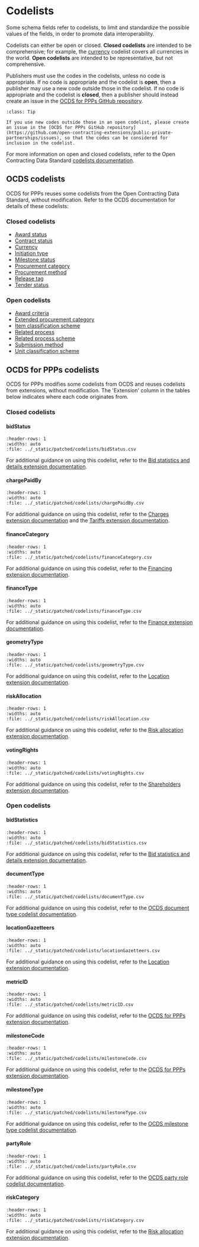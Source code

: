 # Codelists

Some schema fields refer to codelists, to limit and standardize the possible values of the fields, in order to promote data interoperability.

Codelists can either be open or closed. **Closed codelists** are intended to be comprehensive; for example, the [currency](https://standard.open-contracting.org/latest/en/schema/codelists/#currency) codelist covers all currencies in the world. **Open codelists** are intended to be representative, but not comprehensive.

Publishers must use the codes in the codelists, unless no code is appropriate. If no code is appropriate and the codelist is **open**, then a publisher may use a new code outside those in the codelist. If no code is appropriate and the codelist is **closed**, then a publisher should instead create an issue in the [OCDS for PPPs GitHub repository](https://github.com/open-contracting-extensions/public-private-partnerships/issues).

```{admonition} Extending open codelists
:class: Tip

If you use new codes outside those in an open codelist, please create an issue in the [OCDS for PPPs GitHub repository](https://github.com/open-contracting-extensions/public-private-partnerships/issues), so that the codes can be considered for inclusion in the codelist.
```

For more information on open and closed codelists, refer to the Open Contracting Data Standard [codelists documentation](https://standard.open-contracting.org/latest/en/schema/codelists/).

## OCDS codelists

OCDS for PPPs reuses some codelists from the Open Contracting Data Standard, without modification. Refer to the OCDS documentation for details of these codelists:

### Closed codelists

* [Award status](https://standard.open-contracting.org/latest/en/schema/codelists/#award-status)
* [Contract status](https://standard.open-contracting.org/latest/en/schema/codelists/#contract-status)
* [Currency](https://standard.open-contracting.org/latest/en/schema/codelists/#currency)
* [Initiation type](https://standard.open-contracting.org/latest/en/schema/codelists/#initiation-type)
* [Milestone status](https://standard.open-contracting.org/latest/en/schema/codelists/#milestone-status)
* [Procurement category](https://standard.open-contracting.org/latest/en/schema/codelists/#procurement-category)
* [Procurement method](https://standard.open-contracting.org/latest/en/schema/codelists/#method)
* [Release tag](https://standard.open-contracting.org/latest/en/schema/codelists/#release-tag)
* [Tender status](https://standard.open-contracting.org/latest/en/schema/codelists/#tender-status)

### Open codelists

* [Award criteria](https://standard.open-contracting.org/latest/en/schema/codelists/#award-criteria)
* [Extended procurement category](https://standard.open-contracting.org/latest/en/schema/codelists/#extended-procurement-category)
* [Item classification scheme](https://standard.open-contracting.org/latest/en/schema/codelists/#item-classification-scheme)
* [Related process](https://standard.open-contracting.org/latest/en/schema/codelists/#related-process)
* [Related process scheme](https://standard.open-contracting.org/latest/en/schema/codelists/#related-process-scheme)
* [Submission method](https://standard.open-contracting.org/latest/en/schema/codelists/#submission-method)
* [Unit classification scheme](https://standard.open-contracting.org/latest/en/schema/codelists/#unit-classification-scheme)

## OCDS for PPPs codelists

OCDS for PPPs modifies some codelists from OCDS and reuses codelists from extensions, without modification. The 'Extension' column in the tables below indicates where each code originates from.

### Closed codelists

#### bidStatus

```{csv-table-no-translate}
:header-rows: 1
:widths: auto
:file: ../_static/patched/codelists/bidStatus.csv
```

For additional guidance on using this codelist, refer to the [Bid statistics and details extension documentation](https://extensions.open-contracting.org/en/extensions/bids/v1.1.5/).

#### chargePaidBy

```{csv-table-no-translate}
:header-rows: 1
:widths: auto
:file: ../_static/patched/codelists/chargePaidBy.csv
```

For additional guidance on using this codelist, refer to the [Charges extension documentation](https://extensions.open-contracting.org/en/extensions/charges/) and the [Tariffs extension documentation](https://extensions.open-contracting.org/en/extensions/tariffs/master/).

#### financeCategory

```{csv-table-no-translate}
:header-rows: 1
:widths: auto
:file: ../_static/patched/codelists/financeCategory.csv
```

For additional guidance on using this codelist, refer to the [Financing extension documentation](https://extensions.open-contracting.org/en/extensions/finance/master/).

#### financeType

```{csv-table-no-translate}
:header-rows: 1
:widths: auto
:file: ../_static/patched/codelists/financeType.csv
```

For additional guidance on using this codelist, refer to the [Finance extension documentation](https://extensions.open-contracting.org/en/extensions/finance/master/).

#### geometryType

```{csv-table-no-translate}
:header-rows: 1
:widths: auto
:file: ../_static/patched/codelists/geometryType.csv
```

For additional guidance on using this codelist, refer to the [Location extension documentation](https://extensions.open-contracting.org/en/extensions/location/).

#### riskAllocation

```{csv-table-no-translate}
:header-rows: 1
:widths: auto
:file: ../_static/patched/codelists/riskAllocation.csv
```

For additional guidance on using this codelist, refer to the [Risk allocation extension documentation](https://extensions.open-contracting.org/en/extensions/risk_allocation/master/).

#### votingRights

```{csv-table-no-translate}
:header-rows: 1
:widths: auto
:file: ../_static/patched/codelists/votingRights.csv
```

For additional guidance on using this codelist, refer to the [Shareholders extension documentation](https://extensions.open-contracting.org/en/extensions/shareholders/master/).

### Open codelists

#### bidStatistics

```{csv-table-no-translate}
:header-rows: 1
:widths: auto
:file: ../_static/patched/codelists/bidStatistics.csv
```

For additional guidance on using this codelist, refer to the [Bid statistics and details extension documentation](https://extensions.open-contracting.org/en/extensions/bids/v1.1.5/).

#### documentType

```{csv-table-no-translate}
:header-rows: 1
:widths: auto
:file: ../_static/patched/codelists/documentType.csv
```

For additional guidance on using this codelist, refer to the [OCDS document type codelist documentation](https://standard.open-contracting.org/latest/en/schema/codelists/#document-type).

#### locationGazetteers

```{csv-table-no-translate}
:header-rows: 1
:widths: auto
:file: ../_static/patched/codelists/locationGazetteers.csv
```

For additional guidance on using this codelist, refer to the [Location extension documentation](https://extensions.open-contracting.org/en/extensions/location/).

#### metricID

```{csv-table-no-translate}
:header-rows: 1
:widths: auto
:file: ../_static/patched/codelists/metricID.csv
```

For additional guidance on using this codelist, refer to the [OCDS for PPPs extension documentation](https://extensions.open-contracting.org/en/extensions/ppp/master/).

#### milestoneCode

```{csv-table-no-translate}
:header-rows: 1
:widths: auto
:file: ../_static/patched/codelists/milestoneCode.csv
```

For additional guidance on using this codelist, refer to the [OCDS for PPPs extension documentation](https://extensions.open-contracting.org/en/extensions/ppp/master/).

#### milestoneType

```{csv-table-no-translate}
:header-rows: 1
:widths: auto
:file: ../_static/patched/codelists/milestoneType.csv
```

For additional guidance on using this codelist, refer to the [OCDS milestone type codelist documentation](https://standard.open-contracting.org/latest/en/schema/codelists/#milestone-type).

#### partyRole

```{csv-table-no-translate}
:header-rows: 1
:widths: auto
:file: ../_static/patched/codelists/partyRole.csv
```

For additional guidance on using this codelist, refer to the [OCDS party role codelist documentation](https://standard.open-contracting.org/latest/en/schema/codelists/#party-role).

#### riskCategory

```{csv-table-no-translate}
:header-rows: 1
:widths: auto
:file: ../_static/patched/codelists/riskCategory.csv
```

For additional guidance on using this codelist, refer to the [Risk allocation extension documentation](https://extensions.open-contracting.org/en/extensions/risk_allocation/master/).
